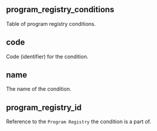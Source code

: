 ## program_registry_conditions

Table of program registry conditions.

## code

Code (identifier) for the condition.

## name

The name of the condition.

## program_registry_id

Reference to the `Program Registry`
the condition is a part of.

